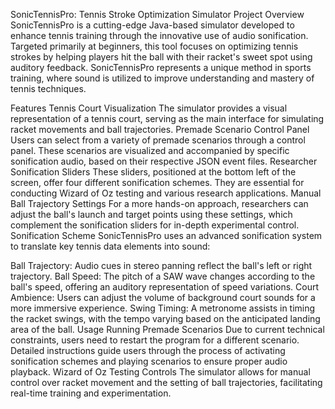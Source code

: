 SonicTennisPro: Tennis Stroke Optimization Simulator
Project Overview
SonicTennisPro is a cutting-edge Java-based simulator developed to enhance tennis training through the innovative use of audio sonification. Targeted primarily at beginners, this tool focuses on optimizing tennis strokes by helping players hit the ball with their racket's sweet spot using auditory feedback. SonicTennisPro represents a unique method in sports training, where sound is utilized to improve understanding and mastery of tennis techniques.

Features
Tennis Court Visualization
The simulator provides a visual representation of a tennis court, serving as the main interface for simulating racket movements and ball trajectories.
Premade Scenario Control Panel
Users can select from a variety of premade scenarios through a control panel. These scenarios are visualized and accompanied by specific sonification audio, based on their respective JSON event files.
Researcher Sonification Sliders
These sliders, positioned at the bottom left of the screen, offer four different sonification schemes. They are essential for conducting Wizard of Oz testing and various research applications.
Manual Ball Trajectory Settings
For a more hands-on approach, researchers can adjust the ball's launch and target points using these settings, which complement the sonification sliders for in-depth experimental control.
Sonification Scheme
SonicTennisPro uses an advanced sonification system to translate key tennis data elements into sound:

Ball Trajectory: Audio cues in stereo panning reflect the ball's left or right trajectory.
Ball Speed: The pitch of a SAW wave changes according to the ball's speed, offering an auditory representation of speed variations.
Court Ambience: Users can adjust the volume of background court sounds for a more immersive experience.
Swing Timing: A metronome assists in timing the racket swings, with the tempo varying based on the anticipated landing area of the ball.
Usage
Running Premade Scenarios
Due to current technical constraints, users need to restart the program for a different scenario.
Detailed instructions guide users through the process of activating sonification schemes and playing scenarios to ensure proper audio playback.
Wizard of Oz Testing Controls
The simulator allows for manual control over racket movement and the setting of ball trajectories, facilitating real-time training and experimentation.
